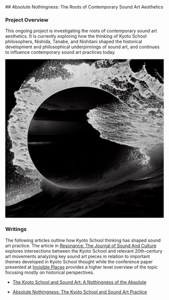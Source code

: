 <base target="_blank">
## Absolute Nothingness: The Roots of Contemporary Sound Art Aesthetics

### Project Overview

This ongoing project is investigating the roots of contemporary sound art aesthetics. It is currently exploring how the thinking of Kyoto School philosophers, Nishida, Tanabe, and Nishitani shaped the historical development and philosophical underpinnings of sound art, and continues to influence contemporary sound art practices today.

<img src="images/index2.png?raw=true"/><br/>

### Writings

The following articles outline how Kyoto School thinking has shaped sound art practice.
The article in [Resonance: The Journal of Sound And Culture](https://online.ucpress.edu/res/article/4/1/69/195805/The-Kyoto-School-and-Sound-ArtA-Nothingness-of-the) explores intersections between the Kyoto School and relevant 20th-century art movements analyzing key sound art pieces in relation to important themes developed in Kyoto School thought while the conference paper presented at [Invisible Places](http://invisibleplaces.org/) provides a higher level overview of the topic focusing mostly on historical perspectives.


* [The Kyoto School and Sound Art: A Nothingness of the Absolute](https://doi.org/10.1525/res.2023.4.1.69)

* [Absolute Nothingness: The Kyoto School and Sound Art Practice](
https://www.researchgate.net/publication/318115471_Absolute_Nothingness_The_Kyoto_School_and_Sound_Art_Practice)

